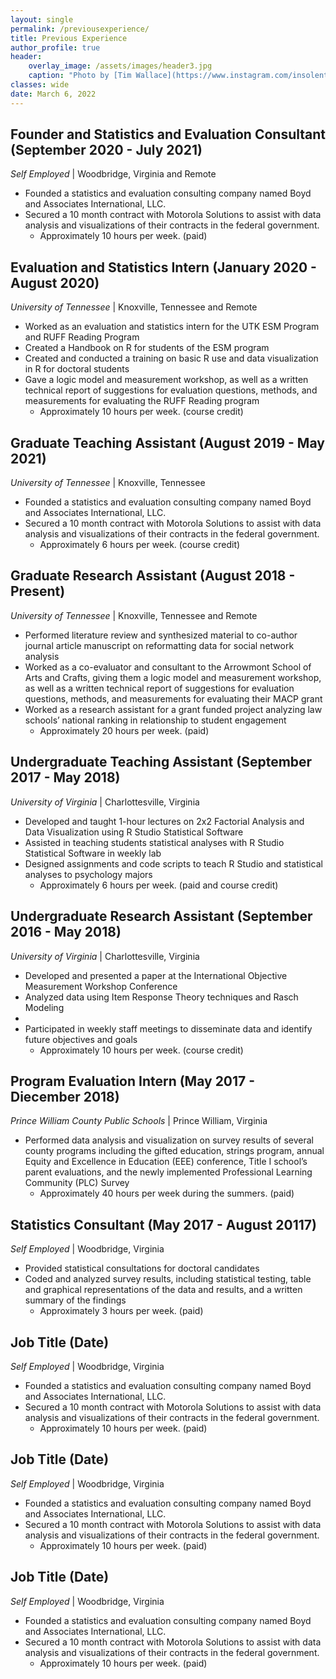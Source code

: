 ```yaml
---
layout: single
permalink: /previousexperience/
title: Previous Experience
author_profile: true
header:
    overlay_image: /assets/images/header3.jpg
    caption: "Photo by [Tim Wallace](https://www.instagram.com/insolentprodigy/)"
classes: wide
date: March 6, 2022
---
```


## Founder and Statistics and Evaluation Consultant (September 2020 - July 2021) 
*Self Employed* \| Woodbridge, Virginia and Remote
-	Founded a statistics and evaluation consulting company named Boyd and Associates International, LLC. 
-	Secured a 10 month contract with Motorola Solutions to assist with data analysis and visualizations of their contracts in the federal government.
    -	Approximately 10 hours per week. (paid)

## Evaluation and Statistics Intern (January 2020 - August 2020) 
*University of Tennessee* \| Knoxville, Tennessee and Remote
-	Worked as an evaluation and statistics intern for the UTK ESM Program and RUFF Reading Program 
-	Created a Handbook on R for students of the ESM program
-	Created and conducted a training on basic R use and data visualization in R for doctoral students
-	Gave a logic model and measurement workshop, as well as a written technical report of suggestions for evaluation questions, methods, and measurements for evaluating the RUFF Reading program
    -	Approximately 10 hours per week. (course credit)

## Graduate Teaching Assistant (August 2019 - May 2021) 
*University of Tennessee* \| Knoxville, Tennessee
-	Founded a statistics and evaluation consulting company named Boyd and Associates International, LLC. 
-	Secured a 10 month contract with Motorola Solutions to assist with data analysis and visualizations of their contracts in the federal government.
    -	Approximately 6 hours per week. (course credit)

## Graduate Research Assistant (August 2018 - Present) 
*University of Tennessee* \| Knoxville, Tennessee and Remote
-	Performed literature review and synthesized material to co-author journal article manuscript on reformatting data for social network analysis
-	Worked as a co-evaluator and consultant to the Arrowmont School of Arts and Crafts, giving them a logic model and measurement workshop, as well as a written technical report of suggestions for evaluation questions, methods, and measurements for evaluating their MACP grant
-	Worked as a research assistant for a grant funded project analyzing law schools’ national ranking in relationship to student engagement
    -	Approximately 20 hours per week. (paid)

## Undergraduate Teaching Assistant (September 2017 - May 2018) 
*University of Virginia* \| Charlottesville, Virginia
-	Developed and taught 1-hour lectures on 2x2 Factorial Analysis and Data Visualization using R Studio Statistical Software 
-	Assisted in teaching students statistical analyses with R Studio Statistical Software in weekly lab
-	Designed assignments and code scripts to teach R Studio and statistical analyses to psychology majors
    -	Approximately 6 hours per week. (paid and course credit)

## Undergraduate Research Assistant (September 2016 - May 2018) 
*University of Virginia* \| Charlottesville, Virginia
-	Developed and presented a paper at the International Objective Measurement Workshop Conference 
-	Analyzed data using Item Response Theory techniques and Rasch Modeling
-	
-	Participated in weekly staff meetings to disseminate data and identify future objectives and goals
    -	Approximately 10 hours per week. (course credit)

## Program Evaluation Intern (May 2017 - Diecember 2018) 
*Prince William County Public Schools* \| Prince William, Virginia
-	Performed data analysis and visualization on survey results of several county programs including the gifted education, strings program, annual Equity and Excellence in Education (EEE) conference, Title I school’s parent evaluations, and the newly implemented Professional Learning Community (PLC) Survey
	-	Approximately 40 hours per week during the summers. (paid)

## Statistics Consultant (May 2017 - August 20117) 
*Self Employed* \| Woodbridge, Virginia
-	Provided statistical consultations for doctoral candidates 
-	Coded and analyzed survey results, including statistical testing, table and graphical representations of the data and results, and a written summary of the findings
    -	Approximately 3 hours per week. (paid)

## Job Title (Date) 
*Self Employed* \| Woodbridge, Virginia
-	Founded a statistics and evaluation consulting company named Boyd and Associates International, LLC. 
-	Secured a 10 month contract with Motorola Solutions to assist with data analysis and visualizations of their contracts in the federal government.
    -	Approximately 10 hours per week. (paid)

## Job Title (Date) 
*Self Employed* \| Woodbridge, Virginia
-	Founded a statistics and evaluation consulting company named Boyd and Associates International, LLC. 
-	Secured a 10 month contract with Motorola Solutions to assist with data analysis and visualizations of their contracts in the federal government.
    -	Approximately 10 hours per week. (paid)

## Job Title (Date) 
*Self Employed* \| Woodbridge, Virginia
-	Founded a statistics and evaluation consulting company named Boyd and Associates International, LLC. 
-	Secured a 10 month contract with Motorola Solutions to assist with data analysis and visualizations of their contracts in the federal government.
    -	Approximately 10 hours per week. (paid)

